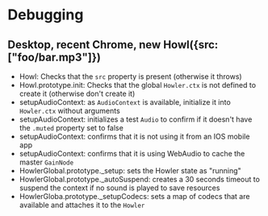 # Debugging

## Desktop, recent Chrome, new Howl({src: ["foo/bar.mp3"]})

- Howl: Checks that the `src` property is present (otherwise it throws)
- Howl.prototype.init: Checks that the global `Howler.ctx` is not defined to create it (otherwise don't create it)
- setupAudioContext: as `AudioContext` is available, initialize it into `Howler.ctx` without arguments
- setupAudioContext: initializes a test `Audio` to confirm if it doesn't have the `.muted` property set to false
- setupAudioContext: confirms that it is not using it from an IOS mobile app
- setupAudioContext: confirms that it is using WebAudio to cache the master `GainNode`
- HowlerGlobal.prototype._setup: sets the Howler state as "running"
- HowlerGlobal.prototype._autoSuspend: creates a 30 seconds timeout to suspend the context if no sound is played to save resources
- HowlerGloba.prototype._setupCodecs: sets a map of codecs that are available and attaches it to the `Howler`
